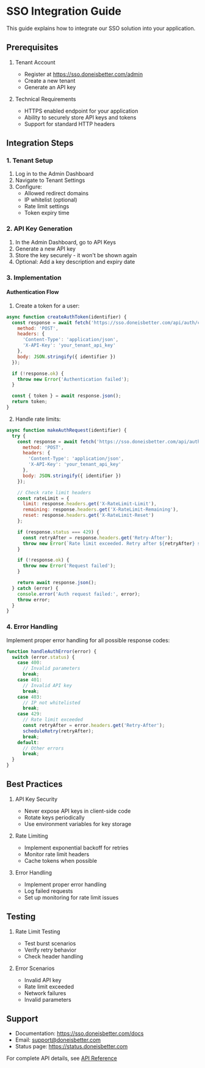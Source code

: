 # SSO Integration Guide

This guide explains how to integrate our SSO solution into your application.

## Prerequisites

1. Tenant Account
   - Register at https://sso.doneisbetter.com/admin
   - Create a new tenant
   - Generate an API key

2. Technical Requirements
   - HTTPS enabled endpoint for your application
   - Ability to securely store API keys and tokens
   - Support for standard HTTP headers

## Integration Steps

### 1. Tenant Setup

1. Log in to the Admin Dashboard
2. Navigate to Tenant Settings
3. Configure:
   - Allowed redirect domains
   - IP whitelist (optional)
   - Rate limit settings
   - Token expiry time

### 2. API Key Generation

1. In the Admin Dashboard, go to API Keys
2. Generate a new API key
3. Store the key securely - it won't be shown again
4. Optional: Add a key description and expiry date

### 3. Implementation

#### Authentication Flow

1. Create a token for a user:
```javascript
async function createAuthToken(identifier) {
  const response = await fetch('https://sso.doneisbetter.com/api/auth/create', {
    method: 'POST',
    headers: {
      'Content-Type': 'application/json',
      'X-API-Key': 'your_tenant_api_key'
    },
    body: JSON.stringify({ identifier })
  });

  if (!response.ok) {
    throw new Error('Authentication failed');
  }

  const { token } = await response.json();
  return token;
}
```

2. Handle rate limits:
```javascript
async function makeAuthRequest(identifier) {
  try {
    const response = await fetch('https://sso.doneisbetter.com/api/auth/create', {
      method: 'POST',
      headers: {
        'Content-Type': 'application/json',
        'X-API-Key': 'your_tenant_api_key'
      },
      body: JSON.stringify({ identifier })
    });

    // Check rate limit headers
    const rateLimit = {
      limit: response.headers.get('X-RateLimit-Limit'),
      remaining: response.headers.get('X-RateLimit-Remaining'),
      reset: response.headers.get('X-RateLimit-Reset')
    };

    if (response.status === 429) {
      const retryAfter = response.headers.get('Retry-After');
      throw new Error(`Rate limit exceeded. Retry after ${retryAfter} seconds`);
    }

    if (!response.ok) {
      throw new Error('Request failed');
    }

    return await response.json();
  } catch (error) {
    console.error('Auth request failed:', error);
    throw error;
  }
}
```

### 4. Error Handling

Implement proper error handling for all possible response codes:

```javascript
function handleAuthError(error) {
  switch (error.status) {
    case 400:
      // Invalid parameters
      break;
    case 401:
      // Invalid API key
      break;
    case 403:
      // IP not whitelisted
      break;
    case 429:
      // Rate limit exceeded
      const retryAfter = error.headers.get('Retry-After');
      scheduleRetry(retryAfter);
      break;
    default:
      // Other errors
      break;
  }
}
```

## Best Practices

1. API Key Security
   - Never expose API keys in client-side code
   - Rotate keys periodically
   - Use environment variables for key storage

2. Rate Limiting
   - Implement exponential backoff for retries
   - Monitor rate limit headers
   - Cache tokens when possible

3. Error Handling
   - Implement proper error handling
   - Log failed requests
   - Set up monitoring for rate limit issues

## Testing

1. Rate Limit Testing
   - Test burst scenarios
   - Verify retry behavior
   - Check header handling

2. Error Scenarios
   - Invalid API key
   - Rate limit exceeded
   - Network failures
   - Invalid parameters

## Support

- Documentation: https://sso.doneisbetter.com/docs
- Email: support@doneisbetter.com
- Status page: https://status.doneisbetter.com

For complete API details, see [API Reference](api-reference.md)

